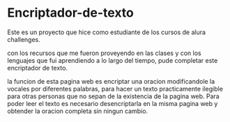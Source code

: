 # Encriptador-de-texto

Este es un proyecto que hice como estudiante de los cursos de alura challenges.

con los recursos que me fueron proveyendo en las clases y con los lenguajes que fui aprendiendo a lo largo del tiempo, pude completar este encriptador de texto.

la funcion de esta pagina web es encriptar una oracion modificandole la vocales por diferentes palabras, para hacer un texto practicamente ilegible para otras personas
que no sepan de la existencia de la pagina web. Para poder leer el texto es necesario desencriptarla en la misma pagina web y obtender la oracion completa 
sin ningun cambio.

